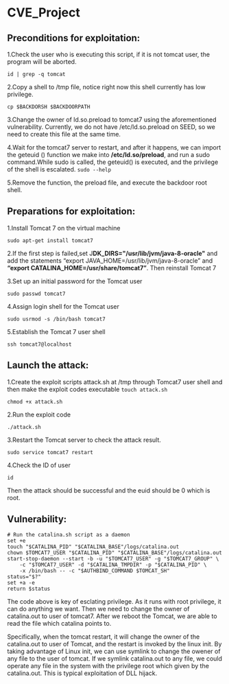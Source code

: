 # CVE_Project
## Preconditions for exploitation:

1.Check the user who is executing this script, if it is not tomcat user, the program will be aborted. 
  
  `id | grep -q tomcat`
  
2.Copy a shell to /tmp file, notice right now this shell currently has low privilege.

  `cp $BACKDORSH $BACKDOORPATH`
  
3.Change the owner of ld.so.preload to tomcat7 using the aforementioned vulnerability. Currently, we do not have /etc/ld.so.preload on SEED, so we need to create this file at the same time. 

4.Wait for the tomcat7 server to restart, and after it happens, we can import the geteuid () function we make into **/etc/ld.so/preload**, and run a sudo command.While sudo is called, the geteuid() is executed, and the privilege of the shell is escalated.
  `sudo --help`
  
5.Remove the function, the preload file, and execute the backdoor root shell. 
## Preparations for exploitation:

1.Install Tomcat 7 on the virtual machine

  `sudo apt-get install tomcat7`
  
2.If the first step is failed,set J**DK_DIRS="/usr/lib/jvm/java-8-oracle"** and add the statements “export JAVA_HOME=/usr/lib/jvm/java-8-oracle” and **“export CATALINA_HOME=/usr/share/tomcat7”**. Then reinstall Tomcat 7

3.Set up an initial password for the Tomcat user

  `sudo passwd tomcat7`
  
4.Assign login shell for the Tomcat user

  `sudo usrmod -s /bin/bash tomcat7`
  
5.Establish the Tomcat 7 user shell

  `ssh tomcat7@localhost`


## Launch the attack:
1.Create the exploit scripts attack.sh at /tmp through Tomcat7 user shell and then make the exploit codes executable
  `touch attack.sh`
  
  `chmod +x attack.sh`
  
2.Run the exploit code

  `./attack.sh `
  
3.Restart the Tomcat server to check the attack result.

  `sudo service tomcat7 restart`
  
4.Check the ID of user
  
  `id`
  
Then the attack should be successful and the euid should be 0 which is root.


## Vulnerability:
	# Run the catalina.sh script as a daemon
	set +e
	touch "$CATALINA_PID" "$CATALINA_BASE"/logs/catalina.out
	chown $TOMCAT7_USER "$CATALINA_PID" "$CATALINA_BASE"/logs/catalina.out
	start-stop-daemon --start -b -u "$TOMCAT7_USER" -g "$TOMCAT7_GROUP" \
		-c "$TOMCAT7_USER" -d "$CATALINA_TMPDIR" -p "$CATALINA_PID" \
		-x /bin/bash -- -c "$AUTHBIND_COMMAND $TOMCAT_SH"
	status="$?"
	set +a -e
	return $status
  The code above is key of esclating privilege. As it runs with root privilege, it can do anything we want. Then we need to change the owner of catalina.out to user of tomcat7. After we reboot the Tomcat, we are able to read the file which catalina points to.
  
  Specifically, when the tomcat restart, it will change the owner of the catalina.out to user of Tomcat, and the restart is invoked by the linux init. By taking advantage of Linux init, we can use symlink to change the owener of any file to the user of tomcat. If we symlink catalina.out to any file, we could operate any file in the system with the privilege root which given by the catalina.out. This is typical exploitation of DLL hijack. 
